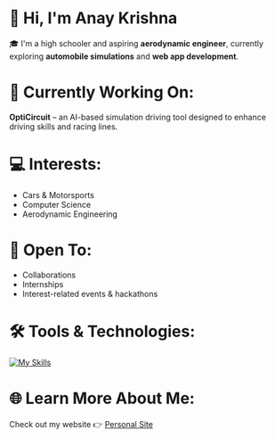# 👋 Hi, I'm Anay Krishna

🎓 I'm a high schooler and aspiring **aerodynamic engineer**, currently exploring **automobile simulations** and **web app development**.

# 🏁 Currently Working On:
**OptiCircuit** – an AI-based simulation driving tool designed to enhance driving skills and racing lines.

# 💻 Interests:
- Cars & Motorsports  
- Computer Science  
- Aerodynamic Engineering  

# 🤝 Open To:
- Collaborations  
- Internships  
- Interest-related events & hackathons  

# 🛠️ Tools & Technologies:
[![My Skills](https://skillicons.dev/icons?i=js,html,css,java,cs)](https://skillicons.dev)

# 🌐 Learn More About Me:
Check out my website 👉 [Personal Site](https://anaykr15hn4.github.io/mypage/)
